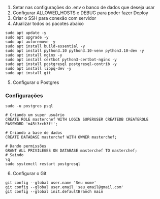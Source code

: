 1. Setar nas configurações do .env o banco de dados que deseja usar
2. Configurar  ALLOWED_HOSTS e DEBUG para poder fazer Deploy
3. Criar o SSH para conexão com servidor
4. Atualizar todos os pacotes abaixo
```
sudo apt update -y
sudo apt upgrade -y
sudo apt autoremove -y
sudo apt install build-essential -y
sudo apt install python3.10 python3.10-venv python3.10-dev -y
sudo apt install nginx -y
sudo apt install certbot python3-certbot-nginx -y
sudo apt install postgresql postgresql-contrib -y
sudo apt install libpq-dev -y
sudo apt install git
```


5. Configurar o Postgres

### Configurações
```
sudo -u postgres psql

# Criando um super usuário
CREATE ROLE masterchef WITH LOGIN SUPERUSER CREATEDB CREATEROLE PASSWORD 'm45t3rch3f!';

# Criando a base de dados
CREATE DATABASE masterchef WITH OWNER masterchef;

# Dando permissões
GRANT ALL PRIVILEGES ON DATABASE masterchef TO masterchef;
# Saindo
\q
sudo systemctl restart postgresql
```

6. Configurar o Git

```
git config --global user.name 'Seu nome'
git config --global user.email 'seu_email@gmail.com'
git config --global init.defaultBranch main
```